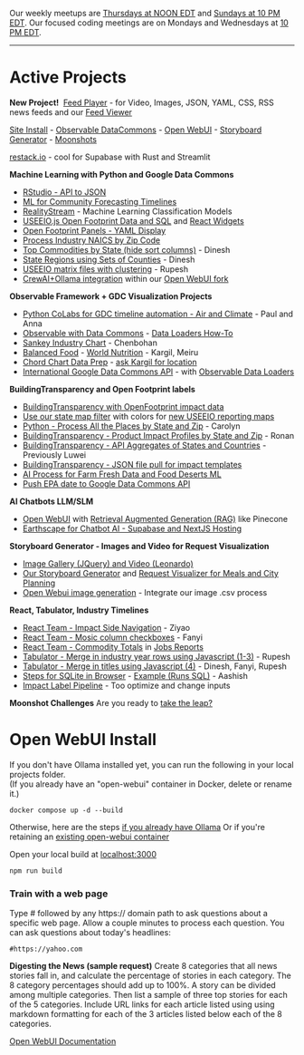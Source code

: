Our weekly meetups are [Thursdays at NOON EDT](/io/coders/) and [Sundays at 10 PM EDT](/io/coders/).
Our focused coding meetings are on Mondays and Wednesdays at [10 PM EDT](/io/coders).

<hr style="margin-bottom:20px">

# Active Projects

**New Project!** &nbsp;[Feed Player](../feed/) - for Video, Images, JSON, YAML, CSS, RSS news feeds and our [Feed Viewer](../feed/view/#feed=nasa)

[Site Install](../localsite/start/steps/) - [Observable DataCommons](/data-commons/dist/) - [Open WebUI](src/) - [Storyboard Generator](/data-pipeline/research) - [Moonshots](/community/projects/)

[restack.io](https://www.restack.io/docs/supabase-knowledge-supabase-rust-sdk-guide) - cool for Supabase with Rust and Streamlit

<!--
CSV Files to use for Timelines, Observable, and AI Training at: [industries/naics/US/counties](https://github.com/ModelEarth/community-data/tree/master/industries/naics/US/counties)  
Pre-processed data for county industry levels, based on employment, establishments and payroll.-->

**Machine Learning with Python and Google Data Commons**

- [RStudio - API to JSON](/localsite/info/data/flowsa/)
- [ML for Community Forecasting Timelines](../data-pipeline/timelines/)
- [RealityStream](/RealityStream/) - Machine Learning Classification Models
- [USEEIO.js Open Footprint Data and SQL](/useeio.js/footprint) and [React Widgets](/io/charts)
- [Open Footprint Panels - YAML Display](/OpenFootprint)
- [Process Industry NAICS by Zip Code](/data-pipeline/industries/naics)
- [Top Commodities by State (hide sort columns)](/data-pipeline/research/economy) - Dinesh
- [State Regions using Sets of Counties](/community-data/us/edd/) - Dinesh
- [USEEIO matrix files with clustering](/machine-learning/python/cluster/) - <!--Honglin-->Rupesh
- [CrewAI+Ollama integration](https://lightning.ai/lightning-ai/studios/ai-agents-powered-by-crewai) within our [Open WebUI fork](src)

**Observable Framework + GDC Visualization Projects**

- [Python CoLabs for GDC timeline automation - Air and Climate](/data-commons/dist/air) - Paul and Anna
- [Observable with Data Commons](/data-commons/) - [Data Loaders How-To](/data-commons/dist/air/)
- [Sankey Industry Chart](/useeio.js/charts/echarts/sankey-nodeAlign-left.html) - Chenbohan
- [Balanced Food](/balance/) - [World Nutrition](/data-commons/dist/food) - Kargil, Meiru
- [Chord Chart Data Prep](/io/charts/chord/) - [ask Kargil for location](https://github.com/modelearth/Observables-DataLoader/tree/master/docs)
- [International Google Data Commons API](/data-commons/) - with [Observable Data Loaders](https://observablehq.com/framework/loaders)


**BuildingTransparency and Open Footprint labels**

- [BuildingTransparency with OpenFootprint impact data](/OpenFootprint)
- [Use our state map filter](#geoview=country) with colors for [new USEEIO reporting maps](https://figshare.com/collections/USEEIO_State_Models_v1_0_-_Supporting_Figures/7041473)
- [Python - Process All the Places by State and Zip](/places) - Carolyn
- [BuildingTransparency - Product Impact Profiles by State and Zip](/io/template/feed/) - Ronan
- [BuildingTransparency - API Aggregates of States and Countries](/io/template/product/) - Previously Luwei
- [BuildingTransparency - JSON file pull for impact templates](/io/template/product/)
- [AI Process for Farm Fresh Data and Food Deserts ML](/community-data/process/python/farmfresh/)
- [Push EPA date to Google Data Commons API](https://docs.datacommons.org/api/)


**AI Chatbots LLM/SLM**

<!-- Docker path: https://chat.openai.com/share/61b0997f-ea9b-49f7-9bcb-12fa0519a2d1 -->
- [Open WebUI](src) with [Retrieval Augmented Generation (RAG)](https://docs.openwebui.com/tutorial/rag/) like Pinecone<!-- Mentioned, and Matthew Berman rattles of a list of true Agents: https://youtu.be/_AOA6M9Ta2I?si=Bh8SMhyD3GmuCLks&t=378-->
- [Earthscape for Chatbot AI - Supabase and NextJS Hosting](/earthscape/app/)
<!--
- [ChatAll - Share simultaneous AI Chats with Chatbot UI](https://github.com/sunner/ChatALL)
-->

**Storyboard Generator - Images and Video for Request Visualization**
- [Image Gallery (JQuery) and Video (Leonardo)](/data-pipeline/research/stream)
- [Our Storyboard Generator](/data-pipeline/research/) and [Request Visualizer for Meals and City Planning](/requests/)
- [Open Webui image generation](https://docs.openwebui.com/tutorial/images/) - Integrate our image .csv process
<!-- [Kishor's Repo](https://github.com/mannurkishorreddy/streamlit-replicate-img-app)-->
<!--- [Image Gallery (React)](/react-gallery/view/) - Anthony -->

**React, Tabulator, Industry Timelines**
- [React Team - Impact Side Navigation](/io/charts/inflow-outflow/#set=prosperity&indicators=VADD,JOBS) - Ziyao
- [React Team - Mosic column checkboxes](/io/charts) - Fanyi
- [React Team - Commodity Totals](/localsite/info/data/totals/) in [Jobs Reports](/localsite/info/#indicators=JOBS)
- [Tabulator - Merge in industry year rows using Javascript (1-3)](/data-pipeline/timelines/tabulator/) - Rupesh<!--Vadlamudi-->
- [Tabulator - Merge in titles using Javascript (4)](/data-pipeline/timelines/tabulator/) - Dinesh, Fanyi, Rupesh
- [Steps for SQLite in Browser](/data-pipeline/timelines/sqlite/phiresky/) - [Example (Runs SQL)](https://phiresky.github.io/blog/2021/hosting-sqlite-databases-on-github-pages/) - Aashish
- [Impact Label Pipeline](/apps/impact) - Too optimize and change inputs

**Moonshot Challenges**
Are you ready to [take the leap?](/community/projects/)
<br>


# Open WebUI Install

If you don't have Ollama installed yet, you can run the following in your local projects folder.  
(If you already have an "open-webui" container in Docker, delete or rename it.)

	docker compose up -d --build

Otherwise, here are the steps [if you already have Ollama](https://docs.openwebui.com/)
Or if you're retaining an [existing open-webui container](https://docs.openwebui.com/getting-started/)
<!--
, and using GPU Support, then run:

	docker run -d -p 3000:8080 --gpus=all -v ollama:/root/.ollama -v open-webui:/app/backend/data --name open-webui --restart always ghcr.io/open-webui/open-webui:ollama
-->

Open your local build at [localhost:3000](http://localhost:3000)

	npm run build

### Train with a web page

Type # followed by any https:// domain path to ask questions about a specific web page. 
Allow a couple minutes to process each question. You can ask questions about today's headlines:

	#https://yahoo.com

**Digesting the News (sample request)**
Create 8 categories that all news stories fall in, and calculate the percentage of stories in each category. The 8 category percentages should add up to 100%. A story can be divided among multiple categories. Then list a sample of three top stories for each of the 5 categories. Include URL links for each article listed using using markdown formatting for each of the 3 articles listed below each of the 8 categories.

<!-- npm run preview didn't have an api. flower -->

[Open WebUI Documentation](https://docs.openwebui.com/)
